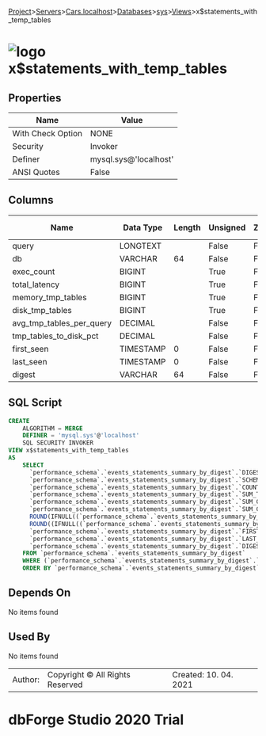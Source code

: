[Project](../../../../../startpage.md)>[Servers](../../../../Servers.md)>[Cars.localhost](../../../Cars.localhost.md)>[Databases](../../Databases.md)>[sys](../sys.md)>[Views](Views.md)>x$statements_with_temp_tables


# ![logo](../../../../../Images/view64.svg) x$statements_with_temp_tables


## <a name="#Properties"></a>Properties
|Name|Value|
|---|---|
|With Check Option|NONE|
|Security|Invoker|
|Definer|mysql.sys@'localhost'|
|ANSI Quotes|False|


## <a name="#Columns"></a>Columns
|Name|Data Type|Length|Unsigned|Zerofill|Binary|Not Null|
|---|---|---|---|---|---|---|
|query|LONGTEXT||False|False|False|False|
|db|VARCHAR|64|False|False|False|False|
|exec_count|BIGINT||True|False|False|True|
|total_latency|BIGINT||True|False|False|True|
|memory_tmp_tables|BIGINT||True|False|False|True|
|disk_tmp_tables|BIGINT||True|False|False|True|
|avg_tmp_tables_per_query|DECIMAL||False|False|False|True|
|tmp_tables_to_disk_pct|DECIMAL||False|False|False|True|
|first_seen|TIMESTAMP|0|False|False|False|True|
|last_seen|TIMESTAMP|0|False|False|False|True|
|digest|VARCHAR|64|False|False|False|False|

## <a name="#SqlScript"></a>SQL Script
```SQL
CREATE 
	ALGORITHM = MERGE
	DEFINER = 'mysql.sys'@'localhost'
	SQL SECURITY INVOKER
VIEW x$statements_with_temp_tables
AS
	SELECT
	  `performance_schema`.`events_statements_summary_by_digest`.`DIGEST_TEXT` AS `query`,
	  `performance_schema`.`events_statements_summary_by_digest`.`SCHEMA_NAME` AS `db`,
	  `performance_schema`.`events_statements_summary_by_digest`.`COUNT_STAR` AS `exec_count`,
	  `performance_schema`.`events_statements_summary_by_digest`.`SUM_TIMER_WAIT` AS `total_latency`,
	  `performance_schema`.`events_statements_summary_by_digest`.`SUM_CREATED_TMP_TABLES` AS `memory_tmp_tables`,
	  `performance_schema`.`events_statements_summary_by_digest`.`SUM_CREATED_TMP_DISK_TABLES` AS `disk_tmp_tables`,
	  ROUND(IFNULL((`performance_schema`.`events_statements_summary_by_digest`.`SUM_CREATED_TMP_TABLES` / NULLIF(`performance_schema`.`events_statements_summary_by_digest`.`COUNT_STAR`, 0)), 0), 0) AS `avg_tmp_tables_per_query`,
	  ROUND((IFNULL((`performance_schema`.`events_statements_summary_by_digest`.`SUM_CREATED_TMP_DISK_TABLES` / NULLIF(`performance_schema`.`events_statements_summary_by_digest`.`SUM_CREATED_TMP_TABLES`, 0)), 0) * 100), 0) AS `tmp_tables_to_disk_pct`,
	  `performance_schema`.`events_statements_summary_by_digest`.`FIRST_SEEN` AS `first_seen`,
	  `performance_schema`.`events_statements_summary_by_digest`.`LAST_SEEN` AS `last_seen`,
	  `performance_schema`.`events_statements_summary_by_digest`.`DIGEST` AS `digest`
	FROM `performance_schema`.`events_statements_summary_by_digest`
	WHERE (`performance_schema`.`events_statements_summary_by_digest`.`SUM_CREATED_TMP_TABLES` > 0)
	ORDER BY `performance_schema`.`events_statements_summary_by_digest`.`SUM_CREATED_TMP_DISK_TABLES` DESC, `performance_schema`.`events_statements_summary_by_digest`.`SUM_CREATED_TMP_TABLES` DESC;
```

## <a name="#DependsOn"></a>Depends On
No items found

## <a name="#UsedBy"></a>Used By
No items found

||||
|---|---|---|
|Author: |Copyright © All Rights Reserved|Created: 10. 04. 2021|
# dbForge Studio 2020 Trial